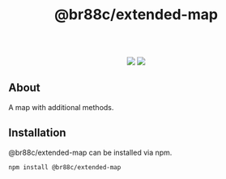 <div align="center">
    <br>
    <h1>@br88c/extended-map</h1>
    <br><br>
    <p>
        <a href="https://www.npmjs.com/package/@br88c/typed-emitter"><img src="https://img.shields.io/npm/v/@br88c/typed-emitter.svg?color=5162F&style=for-the-badge&logo=npm"></a>
        <a href="https://github.com/BR88C/extended-map/actions/workflows/tests.yml"><img src="https://img.shields.io/github/actions/workflow/status/BR88C/extended-map/tests.yml?style=for-the-badge&logo=github&label=Tests"><a>
    </p>
</div>

## About

A map with additional methods.

## Installation

@br88c/extended-map can be installed via npm.
```sh
npm install @br88c/extended-map
```
